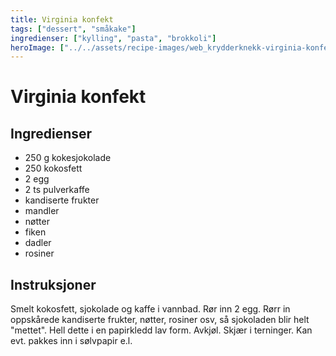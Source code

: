 ```yaml
---
title: Virginia konfekt
tags: ["dessert", "småkake"]
ingredienser: ["kylling", "pasta", "brokkoli"]
heroImage: ["../../assets/recipe-images/web_krydderknekk-virginia-konfekt.jpg"]
---
```


# Virginia konfekt

## Ingredienser

- 250 g kokesjokolade
- 250 kokosfett
- 2 egg
- 2 ts pulverkaffe
- kandiserte frukter
- mandler
- nøtter
- fiken
- dadler
- rosiner

## Instruksjoner

Smelt kokosfett, sjokolade og kaffe i vannbad. Rør inn 2 egg. Rørr in oppskårede kandiserte frukter, nøtter, rosiner osv, så sjokoladen blir helt "mettet". Hell dette i en papirkledd lav form. Avkjøl. Skjær i terninger. Kan evt. pakkes inn i sølvpapir e.l.
